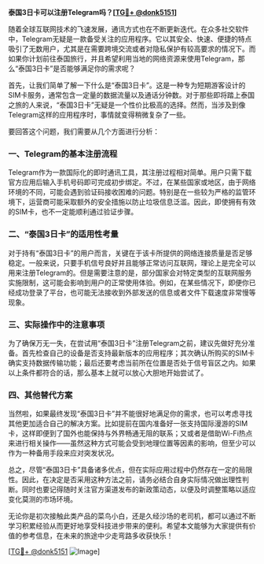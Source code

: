 **泰国3日卡可以注册Telegram吗？[[TG💪+ @donk5151](https://t.me/s/donk5151)]**

随着全球互联网技术的飞速发展，通讯方式也在不断更新迭代。在众多社交软件中，Telegram无疑是一款备受关注的应用程序。它以其安全、快速、便捷的特点吸引了无数用户，尤其是在需要跨境交流或者对隐私保护有较高要求的情况下。而如果你计划前往泰国旅行，并且希望利用当地的网络资源来使用Telegram，那么“泰国3日卡”是否能够满足你的需求呢？

首先，让我们简单了解一下什么是“泰国3日卡”。这是一种专为短期游客设计的SIM卡服务，通常包含一定量的数据流量以及通话分钟数。对于那些即将踏上泰国之旅的人来说，“泰国3日卡”无疑是一个性价比极高的选择。然而，当涉及到像Telegram这样的应用程序时，事情就变得稍微复杂了一些。

要回答这个问题，我们需要从几个方面进行分析：

### 一、Telegram的基本注册流程

Telegram作为一款国际化的即时通讯工具，其注册过程相对简单。用户只需下载官方应用后输入手机号码即可完成初步绑定。不过，在某些国家或地区，由于网络环境的不同，可能会遇到验证码接收困难的问题。特别是在一些较为严格的监管环境下，运营商可能采取额外的安全措施以防止垃圾信息泛滥。因此，即使拥有有效的SIM卡，也不一定能顺利通过验证步骤。

### 二、“泰国3日卡”的适用性考量

对于持有“泰国3日卡”的用户而言，关键在于该卡所提供的网络连接质量是否足够稳定。一般来说，只要手机信号良好并且能够正常访问互联网，理论上是完全可以用来注册Telegram的。但是需要注意的是，部分国家会对特定类型的互联网服务实施限制，这可能会影响到用户的正常使用体验。例如，在某些情况下，即便你已经成功登录了平台，也可能无法接收到外部发送的信息或者文件下载速度非常慢等现象。

### 三、实际操作中的注意事项

为了确保万无一失，在尝试用“泰国3日卡”注册Telegram之前，建议先做好充分准备。首先检查自己的设备是否支持最新版本的应用程序；其次确认所购买的SIM卡确实支持数据传输功能；最后还要考虑当前所在位置是否处于信号盲区之内。如果以上条件都符合的话，那么基本上就可以放心大胆地开始尝试了。

### 四、其他替代方案

当然啦，如果最终发现“泰国3日卡”并不能很好地满足你的需求，也可以考虑寻找其他更加适合自己的解决方案。比如提前在国内准备好一张支持国际漫游的SIM卡，这样即便到了国外也能保持与外界畅通无阻的联系；又或者是借助Wi-Fi热点来进行相关操作——虽然这种方式可能会受到地理位置等因素的影响，但至少可以作为一种备用手段来应对突发状况。

总之，尽管“泰国3日卡”具备诸多优点，但在实际应用过程中仍然存在一定的局限性。因此，在决定是否采用这种方法之前，请务必结合自身实际情况做出理性判断。同时也要记得随时关注官方渠道发布的新政策动态，以便及时调整策略以适应变化莫测的市场环境。

无论你是初次接触此类产品的菜鸟小白，还是久经沙场的老司机，都可以通过不断学习积累经验从而更好地享受科技进步带来的便利。希望本文能够为大家提供有价值的参考信息，在未来的旅途中少走弯路多收获快乐！

[[TG💪+ @donk5151](https://t.me/s/donk5151) ![Image](https://i.postimg.cc/rwNCRYN7/Snipaste-2025-04-30-17-27-05.png)]